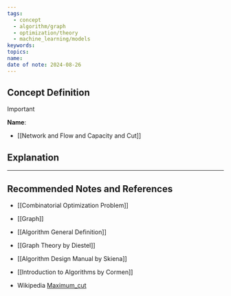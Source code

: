 ```yaml
---
tags:
  - concept
  - algorithm/graph
  - optimization/theory
  - machine_learning/models
keywords: 
topics: 
name: 
date of note: 2024-08-26
---
```


## Concept Definition

>[!important]
>**Name**: 


- [[Network and Flow and Capacity and Cut]]

## Explanation





-----------
##  Recommended Notes and References


- [[Combinatorial Optimization Problem]]
- [[Graph]]
- [[Algorithm General Definition]]


- [[Graph Theory by Diestel]]
- [[Algorithm Design Manual by Skiena]]
- [[Introduction to Algorithms by Cormen]]
- Wikipedia [Maximum_cut](https://en.wikipedia.org/wiki/Maximum_cut)
